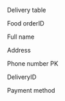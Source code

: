 Delivery table 

Food orderID 

Full name  

Address 

Phone number PK 

DeliveryID 

Payment method 